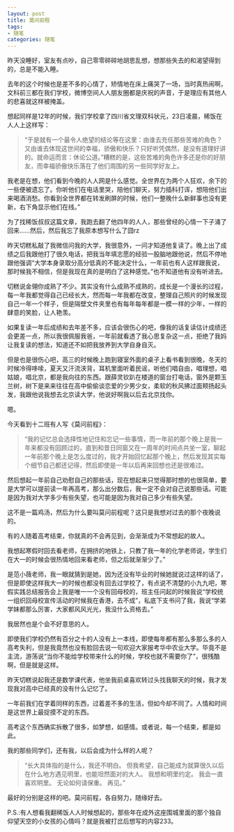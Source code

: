```yaml
---
layout: post
title: 莫问前程
tags:
- 随笔
categories: 随笔
---
```

昨天没睡好，室友有点吵，自己零零碎碎地胡思乱想，想那些失去的和渴望得到的，总是不能入睡。

去年的这个时候也是差不多的心情了，矫情地在床上痛哭了一场，当时真热闹啊，文科前三都在我们学校，微博空间人人朋友圈都是庆祝的声音，于是理应有其他人的悲喜就这样被掩盖。

想起同样是12年的时候，我们学校拿了四川省文理双科状元，23日凌晨，稀饭在人人上这样写：
>“于是就有一个最令人绝望的结论等在这里：由谁去充任那些苦难的角色？又由谁去体现这世间的幸福，骄傲和快乐？只好听凭偶然，是没有道理好讲的。就命运而言：休论公道。”糟糕的是，这些苦难的角色许多还是你的好朋友，而幸福骄傲快乐落在了他们周围的另一些同学好友上。

我老是在想，他们看到今晚的人人网是什么感觉。全世界在为两个人狂欢，余下的一些便被遗忘了。你听他们在电话里哭，陪他们聊天，努力插科打诨，想陪他们出来喝酒消愁。你看到全世界都在转发刷屏的时候，他们一整晚什么新鲜事也没有更新，右下角显示他们在线。”

为了找稀饭叔叔这篇文章，我跑去翻了他四年的人人，那些曾经的心情一下子涌了回来……然后，然后我忘了我原本想写什么了囧rz

昨天切糕私敲了我微信问我的大学，我很意外，一问才知道他复读了。晚上出了成绩之后我跟他打了很久电话，把我当年填志愿的经验一股脑地跟他说，然后不停地跟他强调“大学本身录取分高分低真的不能决定什么，一年前也有人这样跟我说，那时候我不相信，但是我现在真的是明白了这种感觉。”也不知道他有没有听进去。

切糕说金翎你成熟了不少。其实没有什么成熟不成熟的，成长是一个漫长的过程，每一年我都觉得自己已经长大，然而每一年我都在改变，整理自己照片的时候发现自己一年一个样子，但是隔壁文件夹里也有每年每年都是一模一样的少年，一样的肆意的笑脸，让人艳羡。

如果复读一年后成绩和去年差不多，应该会很伤心的吧，像我的话复读估计成绩还会更差一点，所以我很佩服我爸，一年前就看透了我心思复杂这一点，拒绝了我妈让我复读的想法，知道还不如把我放养到大学自身自灭。

但是也是很伤心吧，高三的时候晚上跑到寝室外面的桌子上看书看到很晚，冬天的时候冷得哆嗦，夏天又汗流浃背，耳机里面听着民谣，听他们唱自由，唱理想，唱姑娘，唱北京，都是我向往的东西。跟薛灵钦趴在楼道的窗台打电话，窗外是颗玉兰树，树下是来来往往在高中偷偷谈恋爱的少男少女，柔软的秋风拂过面颊扬起头发，我跟他说我想去北京读大学，他说好啊我以后去北京找你。

嗯。

今天看到十二班有人写《莫问前程》：
>“我的记忆总会选择性地记住和忘记一些事情，而一年前的那个晚上是我一年来都没有回顾过的，直到和昔日同窗又在一周年的时间点共坐一室，聊起一年前那个晚上是怎么度过的，我才开始回忆起那个晚上，然后发现其实每个细节自己都还记得，然后即使是一年以后再来回想也还是很难过。

然后想起一年前自己劝慰自己的那些话，现在想起来只觉得那时想的也很简单，要是大学可以提前读一年再高考，那么出分数后，我一定不会对自己说那些话。可能是因为我对大学多少有些失望，也可能是因为我对自己多少有些失望。

这不是一篇鸡汤，然后为什么要叫莫问前程呢？这只是我想对过去的那个夜晚说的。

有的人随着高考结束，你就真的不会再见到，会渐渐成为不常想起的故人。

我想起寒假时回去看老师，在拥挤的地铁上，只教了我一年的化学老师说，学生们在大一的时候会很热情地回来看老师，但之后就渐渐少了。”

是范小薇老师，我一眼就猜到是她，因为还没有毕业的时候她就说过这样的话了，但是即使这样我大一的时候也都没有回去过学校了，有点说不清楚的小九九吧，寒假实践总结报告会上我是唯一一个没有回母校的，班主任问起的时候我说“学校统一组织回母校宣传活动的时候我在香港，去不成”，私底下支书问了我，我说“学弟学妹都那么厉害，大家都风风光光，我没什么资格去。”

我居然也是个会不好意思的人。

即使我们学校仍然有百分之十的人没有上一本线，即使每年都有那么多那么多的人高考失利，但是我竟然也没有脸回去说一句欢迎大家报考华中农业大学。毕竟不是主流，游荡说“当你不能给学校带来什么的时候，学校也就不需要你了”，很残酷啊，但是就是这样。

昨天切糕说起我还是数学课代表，他坐我前桌喜欢转过头找我聊天的时候，我才发现我对高中已经真的没有什么记忆了。

一年前我们在学着同样的东西，过着差不多的生活，但如今却不同了。人情和时间是这世界上最捉摸不定的东西。

高考这个东西确实拆散了很多，如梦想，如感情。或者说，每一个结束，都是如此。

我的那些同学们，还有我，以后会成为什么样的人呢？

>“长大具体指的是什么，我还不明白。
但我希望，自己能成为就算很久以后在什么地方遇见明里，也能坦然面对的大人。
我想和明里约定。
我会一直喜欢明里。
无论如何请保重。
再见。”

最好的分别是这样的吧。莫问前程，各自努力，随缘好去。

P.S.:有人想看我翻稀饭人人时候想起的，那些年在成外这座围城里面的那个独自仰望天空的小女孩的心情吗？就是我被打岔后想写的内容233。
